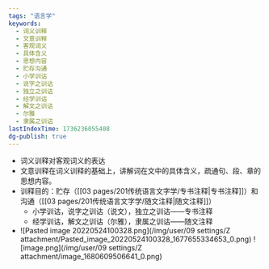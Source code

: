 ```yaml
---
tags: "语言学"
keywords:
  - 词义训释
  - 文意训释
  - 客观词义
  - 具体含义
  - 思想内容
  - 贮存沟通
  - 小学训诂
  - 说字之训诂
  - 独立之训诂
  - 经学训诂
  - 解文之训诂
  - 尔雅
  - 隶属之训诂
lastIndexTime: 1736236055408
dg-publish: true
---
```

- 词义训释对客观词义的表达
- 文意训释在词义训释的基础上，讲解词在文中的具体含义，疏通句、段、章的思想内容。
- 训释目的：贮存（[[03 pages/201传统语言文字学/专书注释\|专书注释]]）和沟通（[[03 pages/201传统语言文字学/随文注释\|随文注释]]）
	- 小学训诂，说字之训诂（说文），独立之训诂——专书注释
	- 经学训诂，解文之训诂（尔雅），隶属之训诂——随文注释
- ![Pasted image 20220524100328.png](/img/user/09 settings/Z attachment/Pasted_image_20220524100328_1677655334653_0.png) 
![image.png](/img/user/09 settings/Z attachment/image_1680609506641_0.png)